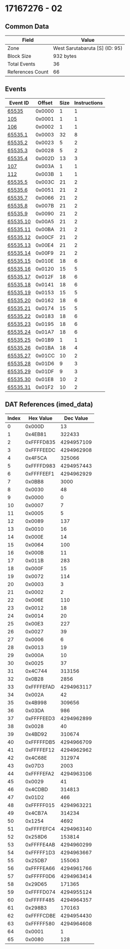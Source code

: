# 17167276 - 02

## Common Data

| Field            | Value                          |
|------------------|--------------------------------|
| Zone             | West Sarutabaruta [S] (ID: 95) |
| Block Size       | 932 bytes                      |
| Total Events     | 36                             |
| References Count | 66                             |

## Events

| Event ID                  | Offset   |   Size |   Instructions |
|---------------------------|----------|--------|----------------|
| [65535](./65535.md)       | 0x0000   |      1 |              1 |
| [105](./105.md)           | 0x0001   |      1 |              1 |
| [106](./106.md)           | 0x0002   |      1 |              1 |
| [65535.1](./65535.1.md)   | 0x0003   |     32 |              8 |
| [65535.2](./65535.2.md)   | 0x0023   |      5 |              2 |
| [65535.3](./65535.3.md)   | 0x0028   |      5 |              2 |
| [65535.4](./65535.4.md)   | 0x002D   |     13 |              3 |
| [107](./107.md)           | 0x003A   |      1 |              1 |
| [112](./112.md)           | 0x003B   |      1 |              1 |
| [65535.5](./65535.5.md)   | 0x003C   |     21 |              2 |
| [65535.6](./65535.6.md)   | 0x0051   |     21 |              2 |
| [65535.7](./65535.7.md)   | 0x0066   |     21 |              2 |
| [65535.8](./65535.8.md)   | 0x007B   |     21 |              2 |
| [65535.9](./65535.9.md)   | 0x0090   |     21 |              2 |
| [65535.10](./65535.10.md) | 0x00A5   |     21 |              2 |
| [65535.11](./65535.11.md) | 0x00BA   |     21 |              2 |
| [65535.12](./65535.12.md) | 0x00CF   |     21 |              2 |
| [65535.13](./65535.13.md) | 0x00E4   |     21 |              2 |
| [65535.14](./65535.14.md) | 0x00F9   |     21 |              2 |
| [65535.15](./65535.15.md) | 0x010E   |     18 |              6 |
| [65535.16](./65535.16.md) | 0x0120   |     15 |              5 |
| [65535.17](./65535.17.md) | 0x012F   |     18 |              6 |
| [65535.18](./65535.18.md) | 0x0141   |     18 |              6 |
| [65535.19](./65535.19.md) | 0x0153   |     15 |              5 |
| [65535.20](./65535.20.md) | 0x0162   |     18 |              6 |
| [65535.21](./65535.21.md) | 0x0174   |     15 |              5 |
| [65535.22](./65535.22.md) | 0x0183   |     18 |              6 |
| [65535.23](./65535.23.md) | 0x0195   |     18 |              6 |
| [65535.24](./65535.24.md) | 0x01A7   |     18 |              6 |
| [65535.25](./65535.25.md) | 0x01B9   |      1 |              1 |
| [65535.26](./65535.26.md) | 0x01BA   |     18 |              4 |
| [65535.27](./65535.27.md) | 0x01CC   |     10 |              2 |
| [65535.28](./65535.28.md) | 0x01D6   |      9 |              3 |
| [65535.29](./65535.29.md) | 0x01DF   |      9 |              3 |
| [65535.30](./65535.30.md) | 0x01E8   |     10 |              2 |
| [65535.31](./65535.31.md) | 0x01F2   |     10 |              2 |

## DAT References (imed_data)

|   Index | Hex Value   |   Dec Value |
|---------|-------------|-------------|
|       0 | 0x000D      |          13 |
|       1 | 0x4EB81     |      322433 |
|       2 | 0xFFFFD835  |  4294957109 |
|       3 | 0xFFFFEEDC  |  4294962908 |
|       4 | 0x4F5CA     |      325066 |
|       5 | 0xFFFFD983  |  4294957443 |
|       6 | 0xFFFFEEF1  |  4294962929 |
|       7 | 0x0BB8      |        3000 |
|       8 | 0x0030      |          48 |
|       9 | 0x0000      |           0 |
|      10 | 0x0007      |           7 |
|      11 | 0x0005      |           5 |
|      12 | 0x0089      |         137 |
|      13 | 0x0010      |          16 |
|      14 | 0x000E      |          14 |
|      15 | 0x0064      |         100 |
|      16 | 0x000B      |          11 |
|      17 | 0x011B      |         283 |
|      18 | 0x000F      |          15 |
|      19 | 0x0072      |         114 |
|      20 | 0x0003      |           3 |
|      21 | 0x0002      |           2 |
|      22 | 0x006E      |         110 |
|      23 | 0x0012      |          18 |
|      24 | 0x0014      |          20 |
|      25 | 0x00E3      |         227 |
|      26 | 0x0027      |          39 |
|      27 | 0x0006      |           6 |
|      28 | 0x0013      |          19 |
|      29 | 0x000A      |          10 |
|      30 | 0x0025      |          37 |
|      31 | 0x4C744     |      313156 |
|      32 | 0x0B28      |        2856 |
|      33 | 0xFFFFEFAD  |  4294963117 |
|      34 | 0x002A      |          42 |
|      35 | 0x4B998     |      309656 |
|      36 | 0x03DA      |         986 |
|      37 | 0xFFFFEED3  |  4294962899 |
|      38 | 0x0028      |          40 |
|      39 | 0x4BD92     |      310674 |
|      40 | 0xFFFFFDB5  |  4294966709 |
|      41 | 0xFFFFEF12  |  4294962962 |
|      42 | 0x4C68E     |      312974 |
|      43 | 0x07D3      |        2003 |
|      44 | 0xFFFFEFA2  |  4294963106 |
|      45 | 0x0029      |          41 |
|      46 | 0x4CDBD     |      314813 |
|      47 | 0x01D2      |         466 |
|      48 | 0xFFFFF015  |  4294963221 |
|      49 | 0x4CB7A     |      314234 |
|      50 | 0x1254      |        4692 |
|      51 | 0xFFFFEFC4  |  4294963140 |
|      52 | 0x258D6     |      153814 |
|      53 | 0xFFFFE4AB  |  4294960299 |
|      54 | 0xFFFFF1D3  |  4294963667 |
|      55 | 0x25DB7     |      155063 |
|      56 | 0xFFFFEA66  |  4294961766 |
|      57 | 0xFFFFF0D6  |  4294963414 |
|      58 | 0x29D65     |      171365 |
|      59 | 0xFFFFD074  |  4294955124 |
|      60 | 0xFFFFF485  |  4294964357 |
|      61 | 0x298B3     |      170163 |
|      62 | 0xFFFFCDBE  |  4294954430 |
|      63 | 0xFFFFF580  |  4294964608 |
|      64 | 0x0001      |           1 |
|      65 | 0x0080      |         128 |
